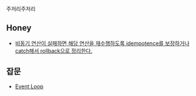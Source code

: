 주저리주저리

## Honey
- [비동기 연산이 실패하면 해당 연산을 재수행하도록 idempotence를 보장하거나 catch해서 rollback으로 정리한다.](https://github.com/medibloc/honey-wagon/issues/2)

## 잡문
- [Event Loop](https://github.com/medibloc/honey-wagon/blob/main/articles/event-loop.md)